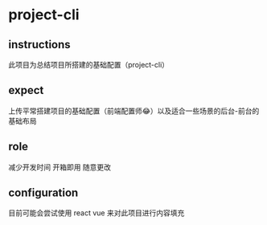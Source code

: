 # project-cli

## instructions
此项目为总结项目所搭建的基础配置（project-cli）

## expect
上传平常搭建项目的基础配置（前端配置师😂）以及适合一些场景的后台-前台的基础布局

## role
减少开发时间 开箱即用 随意更改

## configuration
目前可能会尝试使用 react vue 来对此项目进行内容填充 
